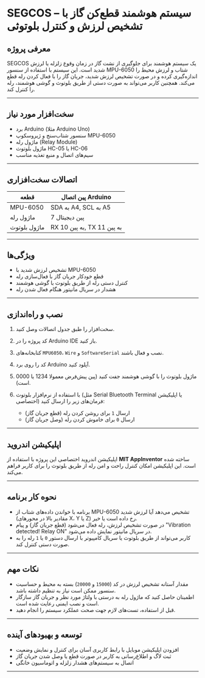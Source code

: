 # SEGCOS – سیستم هوشمند قطع‌کن گاز با تشخیص لرزش و کنترل بلوتوثی

## معرفی پروژه

SEGCOS یک سیستم هوشمند برای جلوگیری از نشت گاز در زمان وقوع زلزله یا لرزش شدید است.
این سیستم با استفاده از سنسور MPU-6050 شتاب و لرزش محیط را اندازه‌گیری کرده و در صورت تشخیص لرزش شدید، جریان گاز را با فعال کردن رله قطع می‌کند.
همچنین کاربر می‌تواند به صورت دستی از طریق بلوتوث و گوشی هوشمند، رله را کنترل کند.

---

## سخت‌افزار مورد نیاز

* برد Arduino (مثلا Arduino Uno)
* سنسور شتاب‌سنج و ژیروسکوپ MPU-6050
* ماژول رله (Relay Module)
* ماژول بلوتوث HC-05 یا HC-06
* سیم‌های اتصال و منبع تغذیه مناسب

---

## اتصالات سخت‌افزاری

| قطعه         | پین اتصال Arduino          |
| ------------ | -------------------------- |
| MPU-6050     | SDA به A4, SCL به A5       |
| ماژول رله    | پین دیجیتال 7              |
| ماژول بلوتوث | RX به پین 10, TX به پین 11 |

---

## ویژگی‌ها

* تشخیص لرزش شدید با MPU-6050
* قطع خودکار جریان گاز با فعال‌سازی رله
* کنترل دستی رله از طریق بلوتوث با گوشی هوشمند
* هشدار در سریال مانیتور هنگام فعال شدن رله

---

## نصب و راه‌اندازی

1. سخت‌افزار را طبق جدول اتصالات وصل کنید.
2. کد پروژه را در Arduino IDE باز کنید.
3. کتابخانه‌های `MPU6050`، `Wire` و `SoftwareSerial` نصب و فعال باشند.
4. کد را روی برد Arduino آپلود کنید.
5. ماژول بلوتوث را با گوشی هوشمند جفت کنید (پین پیش‌فرض معمولا 1234 یا 0000 است).
6. با استفاده از نرم‌افزار بلوتوث (مثل Serial Bluetooth Terminal یا اپلیکیشن اختصاصی) فرمان‌های زیر را ارسال کنید:

   * ارسال `1` برای روشن کردن رله (قطع جریان گاز)
   * ارسال `0` برای خاموش کردن رله (وصل جریان گاز)

---

## اپلیکیشن اندروید

اپلیکیشن اندروید اختصاصی این پروژه با استفاده از **MIT AppInventor** ساخته شده است.
این اپلیکیشن امکان کنترل راحت و امن رله از طریق بلوتوث را برای کاربر فراهم می‌کند.

---

## نحوه کار برنامه

* برنامه با خواندن داده‌های شتاب از MPU-6050 تشخیص می‌دهد آیا لرزش شدید (مقادیر بالا در محورهای X، Y یا Z) رخ داده است یا خیر.
* در صورت تشخیص لرزش، رله فعال می‌شود (قطع جریان گاز) و پیام "Vibration detected! Relay ON" در سریال مانیتور نمایش داده می‌شود.
* کاربر می‌تواند از طریق بلوتوث یا سریال کامپیوتر با ارسال دستور `0` یا `1` رله را به صورت دستی کنترل کند.

---

## نکات مهم

* مقدار آستانه تشخیص لرزش در کد (`15000` و `20000`) بسته به محیط و حساسیت سنسور ممکن است نیاز به تنظیم داشته باشد.
* اطمینان حاصل کنید که ماژول رله به درستی با ولتاژ مورد نظر و جریان گاز سازگار است و نصب ایمنی رعایت شده است.
* قبل از استفاده، تست‌های لازم جهت صحت عملکرد سیستم را انجام دهید.

---

## توسعه و بهبودهای آینده

* افزودن اپلیکیشن موبایل با رابط کاربری آسان برای کنترل و نمایش وضعیت
* ثبت لاگ و اطلاع‌رسانی به کاربر در صورت قطع یا وصل شدن جریان گاز
* اتصال به سیستم‌های هشدار زلزله و اتوماسیون خانگی

---

